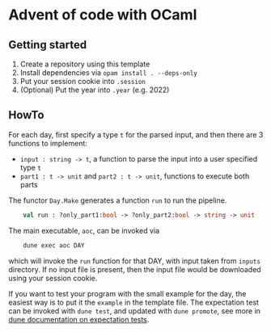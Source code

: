 # Advent of code with OCaml

## Getting started

1. Create a repository using this template
1. Install dependencies via `opam install . --deps-only`
1. Put your session cookie into `.session`
1. (Optional) Put the year into `.year` (e.g. 2022)

## HowTo

For each day, first specify a type `t` for the parsed input, and then
there are 3 functions to implement:

- `input : string -> t`, a function to parse the input into a user specified
    type `t`
- `part1 : t -> unit` and `part2 : t -> unit`, functions to execute both parts

The functor `Day.Make` generates a function `run` to run the pipeline.

```ocaml
    val run : ?only_part1:bool -> ?only_part2:bool -> string -> unit
```

The main executable, `aoc`, can be invoked via

```bash
    dune exec aoc DAY
```

which will invoke the `run` function for that DAY, with input taken from
`inputs` directory.
If no input file is present, then the input file would be downloaded using your
session cookie.

If you want to test your program with the small example for the day, the
easiest way is to put it the `example` in the template file.
The expectation test can be invoked with `dune test`, and updated with `dune
promote`, see more in [dune documentation on expectation
tests](https://dune.readthedocs.io/en/stable/tests.html#inline-expectation-tests).
